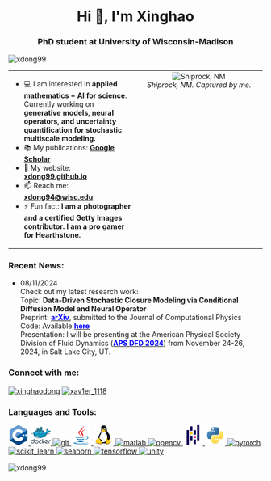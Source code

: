 <h1 align="center">Hi 👋, I'm Xinghao</h1>
<h3 align="center">PhD student at University of Wisconsin-Madison</h3>

<p align="left"> <img src="https://komarev.com/ghpvc/?username=xdong99&label=Profile%20views&color=0e75b6&style=flat" alt="xdong99" /> </p>

<table style="border: none;">
  <tr style="border: none;">
    <td style="border: none; width: 50%; vertical-align: top;">
      <ul>
        <li>💻 I am interested in <strong>applied mathematics + AI for science</strong>. Currently working on <strong>generative models, neural operators, and uncertainty quantification for stochastic multiscale modeling.</strong></li>
        <li>📚 My publications: <a href="https://scholar.google.com/citations?user=xttYlC4AAAAJ&hl=en"><strong>Google Scholar</strong></a></li>
        <li>📄 My website: <a href="https://xdong99.github.io"><strong>xdong99.github.io</strong></a></li>
        <li>📫 Reach me: <a href="mailto:xdong94@wisc.edu"><strong>xdong94@wisc.edu</strong></a></li>
        <li>⚡ Fun fact: <strong>I am a photographer and a certified Getty Images contributor. I am a pro gamer for Hearthstone.</strong></li>   
      </ul>
    </td>
    <td style="border: none; width: 50%; text-align: center; vertical-align: top;">
      <img src="Assets/shiprock.jpg" alt="Shiprock, NM" width="500" />
      <br />
      <em>Shiprock, NM. Captured by me.</em>
    </td>
  </tr>
</table>
<h3 align="left">Recent News:</h3>
<ul>
  <li>08/11/2024<br />
    Check out my latest research work:<br />
    Topic: <strong>Data-Driven Stochastic Closure Modeling via Conditional Diffusion Model and Neural Operator</strong><br />
    Preprint: <a href="https://arxiv.org/abs/2408.02965"><strong style="color: blue;">arXiv</strong></a>, submitted to the Journal of Computational Physics<br />
    Code: Available <a href="https://github.com/xdong99/SGM_FNO_Closure"><strong style="color: blue;">here</strong></a><br />
    Presentation: I will be presenting at the American Physical Society Division of Fluid Dynamics (<a href="https://dfd-meeting.aps.org/"><strong style="color: blue;">APS DFD 2024</strong></a>) from November 24-26, 2024, in Salt Lake City, UT.
  </li>
</ul>

<h3 align="left">Connect with me:</h3>
<p align="left">
<a href="https://linkedin.com/in/xinghaodong" target="blank"><img align="center" src="https://raw.githubusercontent.com/rahuldkjain/github-profile-readme-generator/master/src/images/icons/Social/linked-in-alt.svg" alt="xinghaodong" height="30" width="40" /></a>
<a href="https://instagram.com/xav1er_1118" target="blank"><img align="center" src="https://raw.githubusercontent.com/rahuldkjain/github-profile-readme-generator/master/src/images/icons/Social/instagram.svg" alt="xav1er_1118" height="30" width="40" /></a>
</p>

<h3 align="left">Languages and Tools:</h3>
<p align="left"> <a href="https://www.w3schools.com/cpp/" target="_blank" rel="noreferrer"> <img src="https://raw.githubusercontent.com/devicons/devicon/master/icons/cplusplus/cplusplus-original.svg" alt="cplusplus" width="40" height="40"/> </a> <a href="https://www.docker.com/" target="_blank" rel="noreferrer"> <img src="https://raw.githubusercontent.com/devicons/devicon/master/icons/docker/docker-original-wordmark.svg" alt="docker" width="40" height="40"/> </a> <a href="https://git-scm.com/" target="_blank" rel="noreferrer"> <img src="https://www.vectorlogo.zone/logos/git-scm/git-scm-icon.svg" alt="git" width="40" height="40"/> </a> <a href="https://www.java.com" target="_blank" rel="noreferrer"> <img src="https://raw.githubusercontent.com/devicons/devicon/master/icons/java/java-original.svg" alt="java" width="40" height="40"/> </a> <a href="https://www.linux.org/" target="_blank" rel="noreferrer"> <img src="https://raw.githubusercontent.com/devicons/devicon/master/icons/linux/linux-original.svg" alt="linux" width="40" height="40"/> </a> <a href="https://www.mathworks.com/" target="_blank" rel="noreferrer"> <img src="https://upload.wikimedia.org/wikipedia/commons/2/21/Matlab_Logo.png" alt="matlab" width="40" height="40"/> </a> <a href="https://opencv.org/" target="_blank" rel="noreferrer"> <img src="https://www.vectorlogo.zone/logos/opencv/opencv-icon.svg" alt="opencv" width="40" height="40"/> </a> <a href="https://pandas.pydata.org/" target="_blank" rel="noreferrer"> <img src="https://raw.githubusercontent.com/devicons/devicon/2ae2a900d2f041da66e950e4d48052658d850630/icons/pandas/pandas-original.svg" alt="pandas" width="40" height="40"/> </a> <a href="https://www.python.org" target="_blank" rel="noreferrer"> <img src="https://raw.githubusercontent.com/devicons/devicon/master/icons/python/python-original.svg" alt="python" width="40" height="40"/> </a> <a href="https://pytorch.org/" target="_blank" rel="noreferrer"> <img src="https://www.vectorlogo.zone/logos/pytorch/pytorch-icon.svg" alt="pytorch" width="40" height="40"/> </a> <a href="https://scikit-learn.org/" target="_blank" rel="noreferrer"> <img src="https://upload.wikimedia.org/wikipedia/commons/0/05/Scikit_learn_logo_small.svg" alt="scikit_learn" width="40" height="40"/> </a> <a href="https://seaborn.pydata.org/" target="_blank" rel="noreferrer"> <img src="https://seaborn.pydata.org/_images/logo-mark-lightbg.svg" alt="seaborn" width="40" height="40"/> </a> <a href="https://www.tensorflow.org" target="_blank" rel="noreferrer"> <img src="https://www.vectorlogo.zone/logos/tensorflow/tensorflow-icon.svg" alt="tensorflow" width="40" height="40"/> </a> <a href="https://unity.com/" target="_blank" rel="noreferrer"> <img src="https://www.vectorlogo.zone/logos/unity3d/unity3d-icon.svg" alt="unity" width="40" height="40"/> </a> </p>

<p><img align="center" src="https://github-readme-stats.vercel.app/api/top-langs?username=xdong99&show_icons=true&locale=en&layout=compact" alt="xdong99" /></p>
